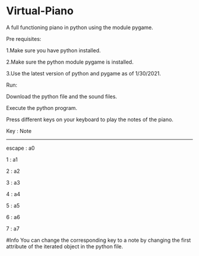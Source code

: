 # Virtual-Piano
A full functioning piano in python using the module pygame.


Pre requisites:

1.Make sure you have python installed.

2.Make sure the python module pygame is installed.

3.Use the latest version of python and pygame as of 1/30/2021.

Run: 

Download the python file and the sound files.

Execute the python program. 

Press different keys on your keyboard to play the notes of the piano.

Key : Note 
___________

escape : a0 

1 : a1 

2 : a2

3 : a3 

4 : a4 

5 : a5 

6 : a6 

7 : a7 



#Info 
You can change the corresponding key to a note by changing the first attribute of the iterated object in the python file.
